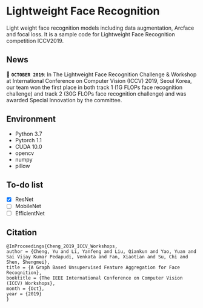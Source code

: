 # Lightweight Face Recognition

Light weight face recognition models including data augmentation, Arcface and focal loss. It is a sample code for Lightweight Face Recognition competition ICCV2019.

## News

:triangular_flag_on_post: **`OCTOBER 2019`**: In The Lightweight Face Recognition Challenge & Workshop at International Conference on Computer Vision (ICCV) 2019, Seoul Korea, our team won the first place in both track 1 (1G FLOPs face recognition challenge) and track 2 (30G FLOPs face recognition challenge) and was awarded Special Innovation by the committee.

## Environment

- Python 3.7
- Pytorch 1.1
- CUDA 10.0
- opencv
- numpy
- pillow

## To-do list

- [x] ResNet
- [ ] MobileNet
- [ ] EfficientNet

## Citation

    @InProceedings{Cheng_2019_ICCV_Workshops,
    author = {Cheng, Yu and Li, Yanfeng and Liu, Qiankun and Yao, Yuan and Sai Vijay Kumar Pedapudi, Venkata and Fan, Xiaotian and Su, Chi and Shen, Shengmei},
    title = {A Graph Based Unsupervised Feature Aggregation for Face Recognition},
    booktitle = {The IEEE International Conference on Computer Vision (ICCV) Workshops},
    month = {Oct},
    year = {2019}
    }
